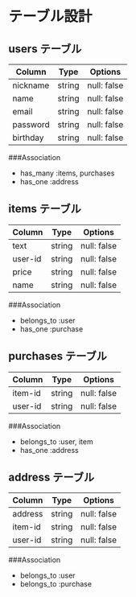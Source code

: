 # テーブル設計

## users テーブル

| Column   | Type   | Options     |
| -------- | ------ | ----------- |
| nickname | string | null: false |
| name     | string | null: false |
| email    | string | null: false |
| password | string | null: false | 
| birthday | string | null: false |

###Association
- has_many :items, purchases
- has_one :address



## items テーブル

| Column | Type   | Options     |
| ------ | ------ | ----------- |
| text   | string | null: false |
|user-id | string | null: false |
| price  | string | null: false |
| name   | string | null: false |

###Association
- belongs_to :user
- has_one :purchase

## purchases テーブル

| Column  | Type   | Options     |
| --------| ------ | ----------- |
| item-id | string | null: false | 
| user-id | string | null: false |

###Association
- belongs_to :user, item
- has_one :address

## address テーブル

| Column  | Type   | Options     |
| --------| ------ | ----------- |
| address | string | null: false |
| item-id | string | null: false | 
| user-id | string | null: false |

###Association
- belongs_to :user
- belongs_to :purchase



